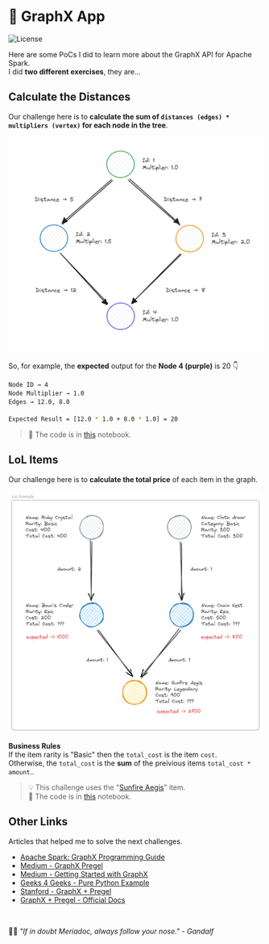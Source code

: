 # 🍇 GraphX App

![License](https://img.shields.io/github/license/avcaliani/graphx-app?logo=apache&color=lightseagreen)

Here are some PoCs I did to learn more about the GraphX API for Apache Spark.  
I did **two different exercises**, they are...

## Calculate the Distances

Our challenge here is to **calculate the sum of `distances (edges) * multipliers (vertex)` for each node in the tree**.

![basic-graph](.docs/basic-graph.png)

So, for example, the **expected** output for the **Node 4 (purple)** is 20 👇

```bash
Node ID → 4
Node Multiplier → 1.0
Edges → 12.0, 8.0

Expected Result = [12.0 * 1.0 + 8.0 * 1.0] = 20
```

> 📘 The code is in [this](notebooks/distances.ipynb) notebook.

## LoL Items

Our challenge here is to **calculate the total price** of each item in the graph.

![lol-graph](.docs/lol-graph.png)

**Business Rules**  
If the item rarity is "Basic" then the `total_cost` is the item `cost`.  
Otherwise, the `total_cost` is the **sum** of the preivious items `total_cost * amount`..

> 💡 This challenge uses the "[Sunfire Aegis]" item.  
> 📘 The code is in [this](notebooks/lol-items.ipynb) notebook.

[Sunfire Aegis]: https://leagueoflegends.fandom.com/wiki/Sunfire_Aegis

## Other Links

Articles that helped me to solve the next challenges.

- [Apache Spark: GraphX Programming Guide](https://spark.apache.org/docs/latest/graphx-programming-guide.html)
- [Medium - GraphX Pregel](https://towardsdatascience.com/spark-graphx-pregel-its-not-so-complex-as-it-sounds-d196da246c73)
- [Medium - Getting Started with GraphX](https://medium.com/data-hackers/introdu%C3%A7%C3%A3o-ao-spark-graphx-e-graphframes-9b10089f2e7f)
- [Geeks 4 Geeks - Pure Python Example](https://www.geeksforgeeks.org/calculate-sum-of-all-nodes-present-in-a-level-for-each-level-of-a-tree/)
- [Stanford - GraphX + Pregel](https://stanford.edu/~rezab/classes/cme323/S16/notes/Lecture16/Pregel_GraphX.pdf)
- [GraphX + Pregel - Official Docs](https://graphframes.github.io/graphframes/docs/_site/api/python/graphframes.lib.html#graphframes.lib.Pregel)

<br/>

🧙‍♂️ _"If in doubt Meriadoc, always follow your nose." - Gandalf_
